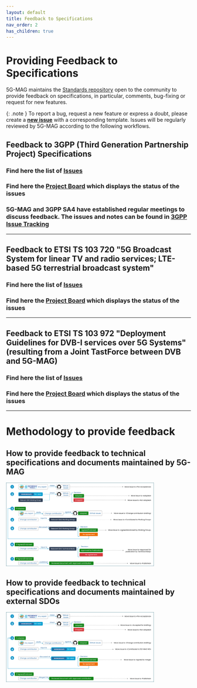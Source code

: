 ```yaml
---
layout: default
title: Feedback to Specifications
nav_order: 2
has_children: true
---
```

# Providing Feedback to Specifications

5G-MAG maintains the [Standards repository](https://github.com/5G-MAG/Standards) open to the community to provide feedback on specifications, in particular, comments, bug-fixing or request for new features. 

{: .note }
To report a bug, request a new feature or express a doubt, please create a **[new issue](https://github.com/5G-MAG/Standards/issues/new/choose)** with a corresponding template. Issues will be regularly reviewed by 5G-MAG according to the following workflows.

## Feedback to 3GPP (Third Generation Partnership Project) Specifications
### Find here the list of [Issues](https://github.com/5G-MAG/Standards/issues?q=is%3Aopen%20is%3Aissue%20project%3A5g-mag%2F33)
### Find here the [Project Board](https://github.com/orgs/5G-MAG/projects/33) which displays the status of the issues

### 5G-MAG and 3GPP SA4 have established regular meetings to discuss feedback. The issues and notes can be found in [3GPP Issue Tracking](https://5g-mag.github.io/Standards/pages/3GPP-issue-tracking.html)

----

## Feedback to ETSI TS 103 720 "5G Broadcast System for linear TV and radio services; LTE-based 5G terrestrial broadcast system"
### Find here the list of [Issues](https://github.com/5G-MAG/Standards/issues?q=is%3Aopen+is%3Aissue+project%3A5g-mag%2F32)
### Find here the [Project Board](https://github.com/orgs/5G-MAG/projects/32) which displays the status of the issues

----

## Feedback to ETSI TS 103 972 "Deployment Guidelines for DVB-I services over 5G Systems" (resulting from a Joint TastForce between DVB and 5G-MAG)
### Find here the list of [Issues](https://github.com/5G-MAG/Standards/issues?q=is%3Aopen+is%3Aissue+project%3A5g-mag%2F31)
### Find here the [Project Board](https://github.com/orgs/5G-MAG/projects/31) which displays the status of the issues

----
# Methodology to provide feedback

## How to provide feedback to technical specifications and documents maintained by 5G-MAG
<img src="../assets/images/Feedback_1.png" style="width: 80%">

## How to provide feedback to technical specifications and documents maintained by external SDOs
<img src="../assets/images/Feedback_2.png" style="width: 80%">
